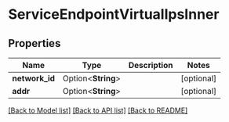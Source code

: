 # ServiceEndpointVirtualIpsInner

## Properties

Name | Type | Description | Notes
------------ | ------------- | ------------- | -------------
**network_id** | Option<**String**> |  | [optional]
**addr** | Option<**String**> |  | [optional]

[[Back to Model list]](../README.md#documentation-for-models) [[Back to API list]](../README.md#documentation-for-api-endpoints) [[Back to README]](../README.md)


